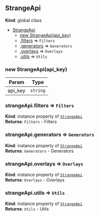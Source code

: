 <a name="StrangeApi"></a>

## StrangeApi

**Kind**: global class

- [StrangeApi](#StrangeApi)
  - [new StrangeApi(api_key)](#new_StrangeApi_new)
  - [.filters](#StrangeApi+filters) ⇒ <code>Filters</code>
  - [.generators](#StrangeApi+generators) ⇒ <code>Generators</code>
  - [.overlays](#StrangeApi+overlays) ⇒ <code>Overlays</code>
  - [.utils](#StrangeApi+utils) ⇒ <code>Utils</code>

<a name="new_StrangeApi_new"></a>

### new StrangeApi(api_key)

| Param   | Type                |
| ------- | ------------------- |
| api_key | <code>string</code> |

<a name="StrangeApi+filters"></a>

### strangeApi.filters ⇒ <code>Filters</code>

**Kind**: instance property of [<code>StrangeApi</code>](#StrangeApi)  
**Returns**: <code>Filters</code> - Filters  
<a name="StrangeApi+generators"></a>

### strangeApi.generators ⇒ <code>Generators</code>

**Kind**: instance property of [<code>StrangeApi</code>](#StrangeApi)  
**Returns**: <code>Generators</code> - Generators  
<a name="StrangeApi+overlays"></a>

### strangeApi.overlays ⇒ <code>Overlays</code>

**Kind**: instance property of [<code>StrangeApi</code>](#StrangeApi)  
**Returns**: <code>Overlays</code> - Overlays  
<a name="StrangeApi+utils"></a>

### strangeApi.utils ⇒ <code>Utils</code>

**Kind**: instance property of [<code>StrangeApi</code>](#StrangeApi)  
**Returns**: <code>Utils</code> - Utils
